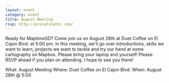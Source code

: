 ```yaml
---
layout: event
category: event
title: August Meeting
rsvp: http://procatinator.com/
---
```


Ready for MaptimeSD? Come join us on August 28th at Duet Coffee on El Cajon Blvd. at 5:00 pm. In this meeting, we'll go over introductions, skills we want to learn, projects we want to tackle and try our hand at some cartography on Mapbox. Please bring your laptop and yourself! Please RSVP ahead if you plan on attending. I hope to see you there!

What: August Meeting
Where: Duet Coffee on El Cajon Blvd.
When: August 28th @ 5:00